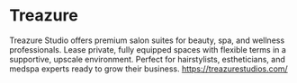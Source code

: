 # Treazure
Treazure Studio offers premium salon suites for beauty, spa, and wellness professionals. Lease private, fully equipped spaces with flexible terms in a supportive, upscale environment. Perfect for hairstylists, estheticians, and medspa experts ready to grow their business.
https://treazurestudios.com/
